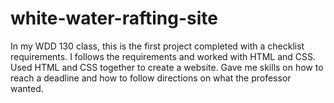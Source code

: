 # white-water-rafting-site

In my WDD 130 class, this is the first project completed with a checklist requirements.
I follows the requirements and worked with HTML and CSS. Used HTML and CSS together to create a website. Gave me skills on how to reach a deadline and how to follow directions on what the professor wanted.
